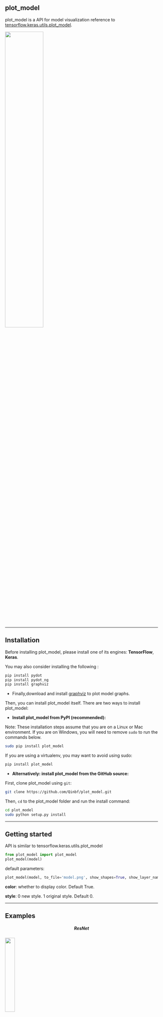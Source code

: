 ## plot_model

plot_model is a API for model visualization reference to [tensorflow.keras.utils.plot_model](https://github.com/tensorflow/tensorflow/blob/master/tensorflow/python/keras/utils/vis_utils.py).

 <img src="https://raw.githubusercontent.com/Qinbf/plot_model/master/img/1.png" width = 50% height = 50% align=center/>
 
 ------------------
 
 ## Installation

Before installing plot_model, please install one of its engines: **TensorFlow**, **Keras**. 


You may also consider installing the following :

```sh
pip install pydot
pip install pydot_ng
pip install graphviz
```
- Finally,download and install [graphviz](https://graphviz.gitlab.io/download/) to plot model graphs.

Then, you can install plot_model itself. There are two ways to install plot_model:

- **Install plot_model from PyPI (recommended):**

Note: These installation steps assume that you are on a Linux or Mac environment.
If you are on Windows, you will need to remove `sudo` to run the commands below.

```sh
sudo pip install plot_model
```

If you are using a virtualenv, you may want to avoid using sudo:

```sh
pip install plot_model
```

- **Alternatively: install plot_model from the GitHub source:**

First, clone plot_model using `git`:

```sh
git clone https://github.com/Qinbf/plot_model.git
```

 Then, `cd` to the plot_model folder and run the install command:
```sh
cd plot_model
sudo python setup.py install
```

------------------

## Getting started

API is similar to tensorflow.keras.utils.plot_model

```python
from plot_model import plot_model
plot_model(model)
```

default parameters:
```python
plot_model(model, to_file='model.png', show_shapes=True, show_layer_names=False, rankdir='TB', expand_nested=False, style=0, color=True, dpi=96)
```

**color**: whether to display color. Default True.
 
**style**: 0 new style. 1 original style. Default 0. 

------------------

## Examples
<h5 align="center">ResNet</h5>
<img src="https://raw.githubusercontent.com/Qinbf/plot_model/master/img/2.png" width = 25% height = 25% align=center/>
 
 
<h5 align="center">Inception</h5>
<img src="https://raw.githubusercontent.com/Qinbf/plot_model/master/img/3.png" width = 50% height = 50% align=center/>
 
<h5 align="center">ResNeXt</h5>
<img src="https://raw.githubusercontent.com/Qinbf/plot_model/master/img/4.png" width = 50% height = 50% align=center/>